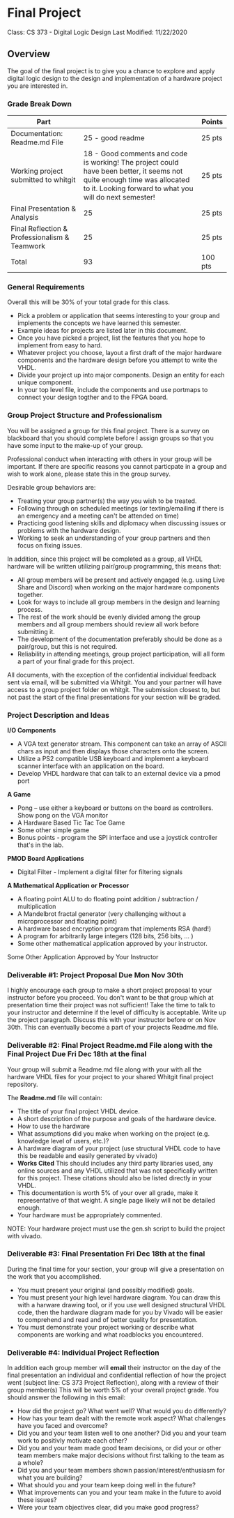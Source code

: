# Final Project
Class: CS 373 - Digital Logic Design
Last Modified: 11/22/2020

## Overview
The goal of the final project is to give you a chance to explore and apply digital logic design to the design and implementation of a hardware project you are interested in. 


### Grade Break Down
| Part               |                 | Points  |
|--------------------|-----------------|---------|
| Documentation: Readme.md File |  25 - good readme   | 25 pts  |    
| Working project submitted to whitgit| 18 - Good comments and code is working!  The project could have been better, it seems not quite enough time was allocated to it.  Looking forward to what you will do next semester! | 25 pts  |
| Final Presentation & Analysis |  25    | 25 pts  | 
| Final Reflection & Professionalism & Teamwork |   25      | 25 pts  |
| Total              |    93             | 100 pts |

### General Requirements
Overall this will be 30% of your total grade for this class.  
* Pick a problem or application that seems interesting to your group and implements the concepts we have learned this semester. 
* Example ideas for projects are listed later in this document. 
* Once you have picked a project, list the features that you hope to implement from easy to hard. 
* Whatever project you choose, layout a first draft of the major hardware components and the hardware design before you attempt to write the VHDL. 
* Divide your project up into major components. Design an entity for each unique component. 
* In your top level file, include the components and use portmaps to connect your design togther and to the FPGA board.

### Group Project Structure and Professionalism
You will be assigned a group for this final project. There is a survey on blackboard that you should complete before I assign groups so that you have some input to the make-up of your group.

Professional conduct when interacting with others in your group will be important. If there are specific reasons you cannot particpate in a group and wish to work alone, please state this in the group survey.

Desirable group behaviors are:
* Treating your group partner(s) the way you wish to be treated. 
* Following through on scheduled meetings (or texting/emailing if there is an emergency and a meeting can't be attended on time)
* Practicing good listening skills and diplomacy when discussing issues or problems with the hardware design. 
* Working to seek an understanding of your group partners and then focus on fixing issues.

In addition, since this project will be completed as a group, all VHDL hardware will be written utilizing pair/group programming, this means that:
* All group members will be present and actively engaged (e.g. using Live Share and Discord)  when working on the major hardware components together.
* Look for ways to include all group members in the design and learning process.  
* The rest of the work should be evenly divided among the group members and all group members should review all work before submitting it.
* The development of the documentation preferably should be done as a pair/group, but this is not required.
* Reliability in attending meetings, group project participation, will all form a part of your final grade for this project. 
  
All documents, with the exception of the confidential individual feedback sent via email, will be submitted via Whitgit. You and your partner will have access to a group project folder on whitgit. The submission closest to, but not past the start of the final presentations for your section will be graded.

### Project Description and Ideas

__I/O Components__
* A VGA text generator stream. This component can take an array of ASCII chars as input and then displays those characters onto the screen.
* Utilize a PS2 compatible USB keyboard and implement a keyboard scanner interface with an application on the board.
* Develop VHDL hardware that can talk to an external device via a pmod port

__A Game__
* Pong – use either a keyboard or buttons on the board as controllers. Show pong on the VGA monitor
* A Hardware Based Tic Tac Toe Game 
* Some other simple game
* Bonus points - program the SPI interface and use a joystick controller that's in the lab.
  
__PMOD Board Applications__
* Digital Filter - Implement a digital filter for filtering signals 
  
__A Mathematical Application or Processor__
* A floating point ALU to do floating point addition / subtraction / multiplication
* A Mandelbrot fractal generator (very challenging without a microprocessor and floating point)
* A hardware based encryption program that implements RSA (hard!) 
* A program for arbitrarily large integers (128 bits, 256 bits, … ) 
* Some other mathematical application approved by your instructor.
  
Some Other Application Approved by Your Instructor


### Deliverable #1: Project Proposal Due Mon Nov 30th 
I highly encourage each group to make a short project proposal to your instructor before you proceed. You don't want to be that group which at presentation time their project was not sufficient!  Take the time to talk to your instructor and determine if the level of difficulty is acceptable. Write up the project paragraph. Discuss this with your instructor before or on Nov 30th. This can eventually become a part of your projects Readme.md file.

### Deliverable #2: Final Project Readme.md File along  with the Final Project Due Fri Dec 18th at the final
Your group will submit a Readme.md file along with your with all the hardware VHDL files for your project to your shared Whitgit final project repository. 

The __Readme.md__ file will contain:
* The title of your final project VHDL device.
* A short description of the purpose and goals of the hardware device. 
* How to use the hardware
* What assumptions did you make when working on the project (e.g. knowledge level of users, etc.)?
* A hardware diagram of your project (use structural VHDL code to have this be readable and easily generated by vivado)
* __Works Cited__ This should includes any third party libraries used, any online sources and any VHDL utilized that was not specifically written for this project. These citations should also be listed directly in your VHDL.
* This documentation is worth 5% of your over all grade, make it representative of that weight. A single page likely will not be detailed enough.
* Your hardware must be appropriately commented. 

NOTE: Your hardware project must use the gen.sh script to build the project with vivado. 

### Deliverable #3: Final Presentation Fri Dec 18th at the final
During the final time for your section, your group will give a presentation on the work that you accomplished. 

* You must present your original (and possibly modified) goals.
* You must present your high level hardware diagram. You can draw this with a harware drawing tool, or if you use well designed structural VHDL code, then the hardware diagram made for you by Vivado will be easier to comprehend and read and of better quality for presentation.
* You must demonstrate your project working or describe what components are working and what roadblocks you encountered.
  

### Deliverable #4: Individual Project Reflection
In addition each group member will __email__ their instructor on the day of the final presentation an individual and confidential reflection of how the project went (subject line: CS 373 Project Reflection), along with a review of their group member(s) This will be worth 5% of your overall project grade. You should answer the following in this email:

* How did the project go? What went well? What would you do differently?
* How has your team dealt with the remote work aspect? What challenges have you faced and overcome?
* Did you and your team listen well to one another? Did you and your team work to positivly motivate each other? 
* Did you and your team made good team decisions, or did your or other team members make major decisions without first talking to the team as a whole?
* Did you and your team members shown passion/interest/enthusiasm for what you are building?
* What should you and your team keep doing well in the future?
* What improvements can you and your team make in the future to avoid these issues?
* Were your team objectives clear, did you make good progress?
